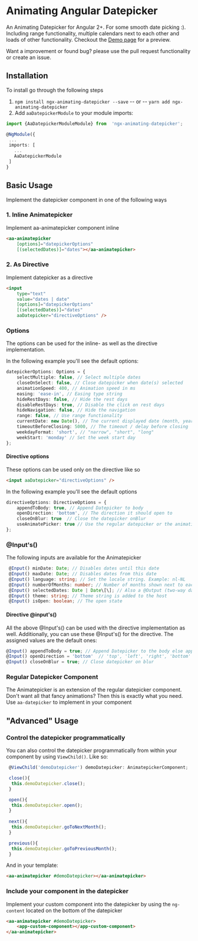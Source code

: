 # Animating Angular Datepicker
An Animating Datepicker for Angular 2+. For some smooth date picking :). Including range functionality, multiple calendars next to each other and loads of other functionality. Checkout the [Demo page](http://zigterman.com/datepicker) for a preview.

Want a improvement or found bug? please use the pull request functionality or create an issue.

## Installation

To install go through the following steps

1.  `npm install ngx-animating-datepicker --save` -- or --
	`yarn add ngx-animating-datepicker`
2. Add `aaDatepickerModule` to your module imports:
```ts
import {AaDatepickerModuleModule} from  'ngx-animating-datepicker';

@NgModule({
 ...
 imports: [
   ...
   AaDatepickerModule
 ]
}
```

## Basic Usage

Implement the datepicker component in one of the following ways

### 1. Inline Animatepicker
Implement aa-animatepicker component inline

```html
<aa-animatepicker
	[options]="datepickerOptions"
	[(selectedDates)]="dates"></aa-animatepicker>
```
### 2. As Directive
Implement datepicker as a directive
```html
<input  
	type="text"  
	value="dates | date" 
	[options]="datepickerOptions" 
	[(selectedDates)]="dates" 
	aaDatepicker="directiveOptions" />
```
### Options
The options can be used for the inline- as well as the directive implementation.  

In the following example you'll see the default options:

```ts
datepickerOptions: Options = {
	selectMultiple: false, // Select multiple dates
	closeOnSelect: false, // Close datepicker when date(s) selected
	animationSpeed: 400, // Animation speed in ms
	easing: 'ease-in', // Easing type string
	hideRestDays: false, // Hide the rest days
	disableRestDays: true, // Disable the click on rest days
	hideNavigation: false, // Hide the navigation
	range: false, // Use range functionality
	currentDate: new Date(), // Tne current displayed date (month, year)
	timeoutBeforeClosing: 5000, // The timeout / delay before closing
	weekdayFormat: 'short', // "narrow", "short", "long"
	weekStart: 'monday' // Set the week start day
};
```

#### Directive options
These options can be used only on the directive like so

```html
<input aaDatepicker="directiveOptions" />
```
In the following example you'll see the default options
```ts
directiveOptions: DirectiveOptions = {
	appendToBody: true, // Append Datepicker to body
	openDirection: 'bottom', // The direction it should open to
	closeOnBlur: true  // Close the datepicker onBlur
	useAnimatePicker: true // Use the regular datepicker or the animating one
};
```

### @Input's()
The following inputs are available for the Animatepicker

```ts
 @Input() minDate: Date; // Disables dates until this date
 @Input() maxDate: Date; // Disables dates from this date
 @Input() language: string; // Set the locale string. Example: nl-NL
 @Input() numberOfMonths: number; // Number of months shown next to eachother
 @Input() selectedDates: Date | Date\[\]; // Also a @Output (two-way data bindend)
 @Input() theme: string; // Theme string is added to the host
 @Input() isOpen: boolean; // The open state
```

#### Directive @input's()
All the above @Input's() can be used with the directive implementation as well. Additionally, you can use these @Input's() for the directive. The assigned values are the default ones:


```ts
@Input() appendToBody = true; // Append Datepicker to the body else append to directive
@Input() openDirection = 'bottom'  // 'top', 'left', 'right', 'bottom'
@Input() closeOnBlur = true; // Close datepicker on blur
```
### Regular Datepicker Component
The Animatepicker is an extension of the regular datepicker component. Don't want all that fancy animations? Then this is exactly what you need. Use `aa-datepicker` to implement in your component

## "Advanced" Usage

### Control the datepicker programmatically 
You can also control the datepicker programmatically from within your component by using `ViewChild()`. Like so:

```ts
 @ViewChild('demoDatepicker') demoDatepicker: AnimatepickerComponent;

 close(){
  this.demoDatepicker.close();
 }

 open(){
  this.demoDatepicker.open();
 }
 
 next(){
  this.demoDatepicker.goToNextMonth();
 }

 previous(){
  this.demoDatepicker.goToPreviousMonth();
 }
```

And in your template:

```html
<aa-animatepicker #demoDatepicker></aa-animatepicker>
```

### Include your component in the datepicker
Implement your custom component into the datepicker by using the `ng-content` located on the bottom of the datepicker

```html
<aa-animatepicker #demoDatepicker>
    <app-custom-component></app-custom-component>
</aa-animatepicker>
```
